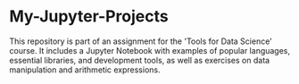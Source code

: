 # My-Jupyter-Projects
This repository is part of an assignment for the 'Tools for Data Science' course. It includes a Jupyter Notebook with examples of popular languages, essential libraries, and development tools, as well as exercises on data manipulation and arithmetic expressions. 

